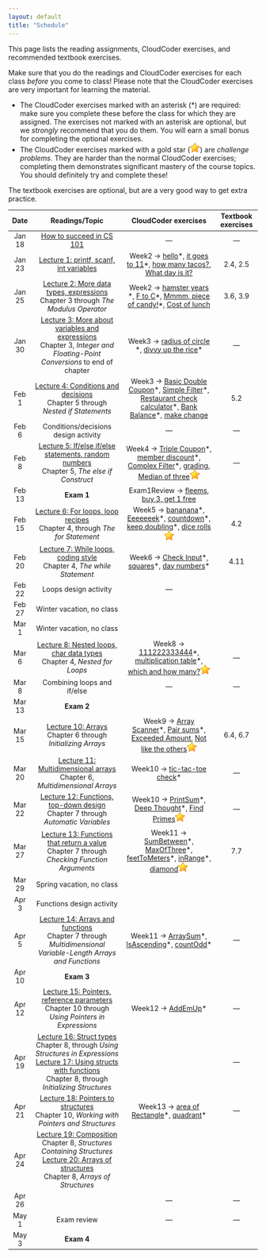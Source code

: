 ```yaml
---
layout: default
title: "Schedule"
---
```


This page lists the reading assignments, CloudCoder exercises, and recommended textbook exercises.

Make sure that you do the readings and CloudCoder exercises for each class *before* you come to class!  Please note that the CloudCoder exercises are very important for learning the material.

* The CloudCoder exercises marked with an asterisk (\*) are required: make sure you complete these before the class for which they are assigned.  The exercises not marked with an asterisk are optional, but we *strongly* recommend that you do them.  You will earn a small bonus for completing the optional exercises.
* The CloudCoder exercises marked with a gold star (![gold star](img/goldstar-tiny.png)) are *challenge problems*.  They are harder than the normal CloudCoder exercises; completing them demonstrates significant mastery of the course topics.  You should definitely try and complete these!

The textbook exercises are optional, but are a very good way to get extra practice.

Date | Readings/Topic | CloudCoder exercises | Textbook exercises
:----: | :--------: | :--------------------: | :------------------:
Jan 18 | [How to succeed in CS 101](success.html) | &mdash; | &mdash;
Jan 23 | [Lecture 1: printf, scanf, int variables](lectures/lecture01.html) | Week2 &rarr; [hello](https://cs.ycp.edu/cloudcoder/#exercise?c=15,p=796)\*, [it goes to 11](https://cs.ycp.edu/cloudcoder/#exercise?c=15,p=797)\*, [how many tacos?](https://cs.ycp.edu/cloudcoder/#exercise?c=15,p=798), [What day is it?](https://cs.ycp.edu/cloudcoder/#exercise?c=15,p=799) | 2.4, 2.5
Jan 25 | [Lecture 2: More data types, expressions](lectures/lecture02.html)<br>Chapter 3 through *The Modulus Operator* | Week2 &rarr; [hamster years](https://cs.ycp.edu/cloudcoder/#exercise?c=15,p=800) \*, [F to C](https://cs.ycp.edu/cloudcoder/#exercise?c=15,p=801)\*, [Mmmm, piece of candy!](https://cs.ycp.edu/cloudcoder/#exercise?c=15,p=802)\*, [Cost of lunch](https://cs.ycp.edu/cloudcoder/#exercise?c=15,p=803) | 3.6, 3.9
Jan 30 | [Lecture 3: More about variables and expressions](lectures/lecture03.html)<br>Chapter 3, *Integer and Floating-Point Conversions* to end of chapter | Week3 &rarr; [radius of circle](https://cs.ycp.edu/cloudcoder/#exercise?c=15,p=804) \*, [divvy up the rice](https://cs.ycp.edu/cloudcoder/#exercise?c=15,p=805)\* | &mdash;
Feb 1 | [Lecture 4: Conditions and decisions](lectures/lecture04.html)<br>Chapter 5 through *Nested if Statements* | Week3 &rarr; [Basic Double Coupon](https://cs.ycp.edu/cloudcoder/#exercise?c=15,p=806)\*, [Simple Filter](https://cs.ycp.edu/cloudcoder/#exercise?c=15,p=807)\*, [Restaurant check calculator](https://cs.ycp.edu/cloudcoder/#exercise?c=15,p=809)\*, [Bank Balance](https://cs.ycp.edu/cloudcoder/#exercise?c=15,p=808)\*, [make change](https://cs.ycp.edu/cloudcoder/#exercise?c=15,p=843) | 5.2
Feb 6 | <span class="activity">Conditions/decisions design activity</span> | &mdash; | &mdash;
Feb 8 | [Lecture 5: If/else if/else statements, random numbers](lectures/lecture05.html)<br>Chapter 5, *The else if Construct* | Week4 &rarr; [Triple Coupon](https://cs.ycp.edu/cloudcoder/#exercise?c=15,p=810)\*, [member discount](https://cs.ycp.edu/cloudcoder/#exercise?c=15,p=811)\*, [Complex Filter](https://cs.ycp.edu/cloudcoder/#exercise?c=15,p=812)\*, [grading](https://cs.ycp.edu/cloudcoder/#exercise?c=15,p=853), [Median of three](https://cs.ycp.edu/cloudcoder/#exercise?c=15,p=857)![gold star](img/goldstar-tiny.png) | &mdash;
Feb 13 | **Exam 1** | Exam1Review &rarr; [fleems](https://cs.ycp.edu/cloudcoder/#exercise?c=15,p=854), [buy 3, get 1 free](https://cs.ycp.edu/cloudcoder/#exercise?c=15,p=859)
Feb 15 | [Lecture 6: For loops, loop recipes](lectures/lecture06.html)<br>Chapter 4, through *The for Statement* | Week5 &rarr; [bananana](https://cs.ycp.edu/cloudcoder/#exercise?c=15,p=813)\*, [Eeeeeeek](https://cs.ycp.edu/cloudcoder/#exercise?c=15,p=842)\*, [countdown](https://cs.ycp.edu/cloudcoder/#exercise?c=15,p=814)\*, [keep doubling](https://cs.ycp.edu/cloudcoder/#exercise?c=15,p=815)\*, [dice rolls](https://cs.ycp.edu/cloudcoder/#exercise?c=15,p=844)![gold star](img/goldstar-tiny.png) | 4.2
Feb 20 | [Lecture 7: While loops, coding style](lectures/lecture07.html)<br>Chapter 4, *The while Statement* | Week6 &rarr; [Check Input](https://cs.ycp.edu/cloudcoder/#exercise?c=15,p=816)\*, [squares](https://cs.ycp.edu/cloudcoder/#exercise?c=15,p=817)\*, [day numbers](https://cs.ycp.edu/cloudcoder/#exercise?c=15,p=818)\* | 4.11
Feb 22 | <span class="activity">Loops design activity</span> | &mdash;
Feb 27 | Winter vacation, no class
Mar 1 | Winter vacation, no class
Mar 6 | [Lecture 8: Nested loops, char data types](lectures/lecture08.html)<br>Chapter 4, *Nested for Loops* | Week8 &rarr; [111222333444](https://cs.ycp.edu/cloudcoder/#exercise?c=15,p=819)\*, [multiplication table](https://cs.ycp.edu/cloudcoder/#exercise?c=15,p=858)\*, [which and how many?](https://cs.ycp.edu/cloudcoder/#exercise?c=15,p=820)![gold star](img/goldstar-tiny.png) | &mdash;
Mar 8 | Combining loops and if/else | &mdash; | &mdash;
Mar 13 | **Exam 2**
Mar 15 | [Lecture 10: Arrays](lectures/lecture10.html)<br>Chapter 6 through *Initializing Arrays* | Week9 &rarr; [Array Scanner](https://cs.ycp.edu/cloudcoder/#exercise?c=15,p=821)\*, [Pair sums](https://cs.ycp.edu/cloudcoder/#exercise?c=15,p=822)\*, [Exceeded Amount](https://cs.ycp.edu/cloudcoder/#exercise?c=15,p=823), [Not like the others](https://cs.ycp.edu/cloudcoder/#exercise?c=15,p=824)![gold star](img/goldstar-tiny.png) | 6.4, 6.7
Mar 20 | [Lecture 11: Multidimensional arrays](lectures/lecture11.html)<br>Chapter 6, *Multidimensional Arrays* | Week10 &rarr; [tic-tac-toe check](https://cs.ycp.edu/cloudcoder/#exercise?c=15,p=852)\* | &mdash;
Mar 22 | [Lecture 12: Functions, top-down design](lectures/lecture12.html)<br>Chapter 7 through *Automatic Variables* | Week10 &rarr;  [PrintSum](https://cs.ycp.edu/cloudcoder/#exercise?c=15,p=825)\*, [Deep Thought](https://cs.ycp.edu/cloudcoder/#exercise?c=15,p=826)\*, [Find Primes](https://cs.ycp.edu/cloudcoder/#exercise?c=15,p=827)![gold star](img/goldstar-tiny.png) | &mdash;
Mar 27 | [Lecture 13: Functions that return a value](lectures/lecture13.html)<br>Chapter 7 through *Checking Function Arguments* | Week11 &rarr; [SumBetween](https://cs.ycp.edu/cloudcoder/#exercise?c=15,p=831)\*, [MaxOfThree](https://cs.ycp.edu/cloudcoder/#exercise?c=15,p=832)\*, [feetToMeters](https://cs.ycp.edu/cloudcoder/#exercise?c=15,p=849)\*, [inRange](https://cs.ycp.edu/cloudcoder/#exercise?c=15,p=850)\*, [diamond](https://cs.ycp.edu/cloudcoder/#exercise?c=15,p=851)![gold star](img/goldstar-tiny.png) | 7.7
Mar 29 | Spring vacation, no class
Apr 3 | <span class="activity">Functions design activity</span>
Apr 5 | [Lecture 14: Arrays and functions](lectures/lecture14.html)<br>Chapter 7 through *Multidimensional Variable-Length Arrays and Functions* | Week11 &rarr; [ArraySum](https://cs.ycp.edu/cloudcoder/#exercise?c=15,p=828)\*, [IsAscending](https://cs.ycp.edu/cloudcoder/#exercise?c=15,p=830)\*, [countOdd](https://cs.ycp.edu/cloudcoder/#exercise?c=15,p=829)\* | &mdash;
Apr 10 | **Exam 3**
Apr 12 | [Lecture 15: Pointers, reference parameters](lectures/lecture15.html)<br>Chapter 10 through *Using Pointers in Expressions* | Week12 &rarr; [AddEmUp](https://cs.ycp.edu/cloudcoder/#exercise?c=15,p=833)\* | &mdash;
Apr 19 | [Lecture 16: Struct types](lectures/lecture16.html)<br>Chapter 8, through *Using Structures in Expressions*<br>[Lecture 17: Using structs with functions](lectures/lecture17.html)<br>Chapter 8, through *Initializing Structures* | | &mdash;
Apr 21 | [Lecture 18: Pointers to structures](lectures/lecture18.html)<br>Chapter 10, *Working with Pointers and Structures* |  Week13 &rarr; [area of Rectangle](https://cs.ycp.edu/cloudcoder/#exercise?c=15,p=834)\*, [quadrant](https://cs.ycp.edu/cloudcoder/#exercise?c=15,p=860)\* | &mdash;
Apr 24 | [Lecture 19: Composition](lectures/lecture19.html)<br>Chapter 8, *Structures Containing Structures*<br>[Lecture 20: Arrays of structures](lectures/lecture20.html)<br>Chapter 8, *Arrays of Structures*
Apr 26 |  |  &mdash; | &mdash;
May 1 | Exam review | &mdash; | &mdash;
May 3 | **Exam 4**
